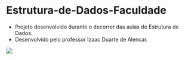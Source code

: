 # Estrutura-de-Dados-Faculdade
- Projeto desenvolvido durante o decorrer das aulas de Estrutura de Dados.
- Desenvolvido pelo professor Izaac Duarte de Alencar.

<img src="https://i.pinimg.com/originals/81/66/ce/8166ce3c89141db279e4a988200c1eb4.jpg">

